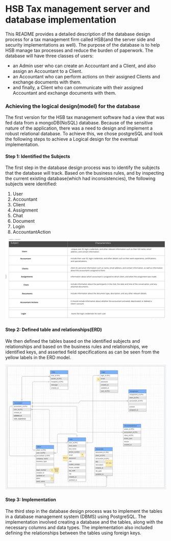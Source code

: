 # HSB Tax management server and database implementation
This README provides a detailed description of the database design process for a tax management firm called HSB(and the server side and security implementations as well). The purpose of the database is to help HSB manage tax processes and reduce the burden of paperwork. The database will have three classes of users: 

- an Admin user who can create an Accountant and a Client, and also assign an Accountant to a Client.
- an Accountant who can perform actions on their assigned Clients and exchange documents with them.
- and finally, a Client who can communicate with their assigned Accountant and exchange documents with them.

### Achieving the logical design(model) for the database
The first version for the HSB tax management software had a view that was fed data from a mongoDB(NoSQL) database. Because of the sensitive nature of the application, there was a need to design and implement a robust relational database. To achieve this, we chose postgreSQL and took the following steps to achieve a Logical design for the eventual implementation.

#### Step 1: Identified the Subjects
The first step in the database design process was to identify the subjects that the database will track. Based on the business rules, and by inspecting the current existing database(which had inconsistencies), the following subjects were identified:


1. User
2. Accountant
3. Client
4. Assignment
5. Chat
6. Document
7. Login
8. AccountantAction 

![subjects](assets/Screenshot%202023-04-27%20at%2022.56.22.png)

#### Step 2: Defined table and relationships(ERD)
We then defined the tables based on the identified subjects and relationships and based on the business rules and relationships, we identified keys, and asserted field specifications as can be seen from the yellow labels in the ERD model.

![ERD](assets/Screenshot%202023-04-27%20at%2021.33.36.png)

#### Step 3: Implementation
The third step in the database design process was to implement the tables in a database management system (DBMS) using PostgreSQL. The implementation involved creating a database and the tables, along with the necessary columns and data types. The implementation also included defining the relationships between the tables using foreign keys.



